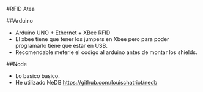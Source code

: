 #RFID Atea

##Arduino
- Arduino UNO + Ethernet + XBee RFID
- El xbee tiene que tener los jumpers en Xbee pero para poder programarlo tiene que estar en USB.
- Recomendable meterle el codigo al arduino antes de montar los shields.

##Node
- Lo basico basico.
- He utilizado NeDB  https://github.com/louischatriot/nedb

